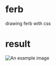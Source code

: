 # ferb
drawing ferb with css

# result
<img src="https://i.imgur.com/e7u5pcH.png" alt="An example image">
